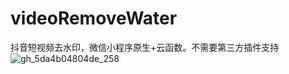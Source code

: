 # videoRemoveWater
抖音短视频去水印，微信小程序原生+云函数。不需要第三方插件支持
![gh_5da4b04804de_258](https://github.com/gg686/videoRemoveWater/assets/56527400/250af6a0-3bb8-4c0e-a150-c130a9062582)
